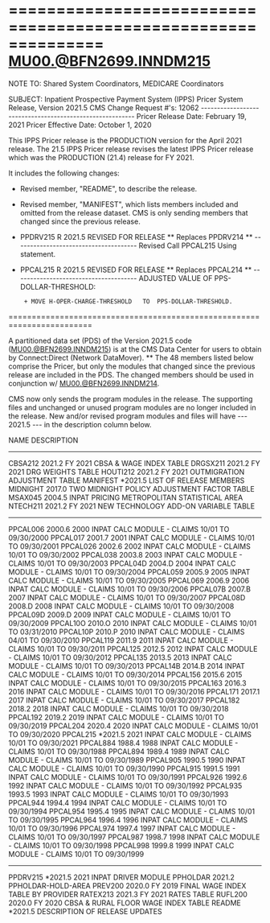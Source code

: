 ==============================================================
MU00.@BFN2699.INNDM215
========================================================================

NOTE TO: Shared System Coordinators, MEDICARE Coordinators

SUBJECT: Inpatient Prospective Payment System (IPPS) Pricer System
         Release, Version 2021.5
         CMS Change Request #'s: 12062
         ---------------------------------------------------------
         Pricer Release Date:      February 19, 2021
         Pricer Effective Date:    October 1, 2020

This IPPS Pricer release is the PRODUCTION version for the April 2021
release. The 21.5 IPPS Pricer release revises the latest IPPS Pricer
release which was the PRODUCTION (21.4) release for FY 2021.

It includes the following changes:

  - Revised member, "README", to describe the release.

  - Revised member, "MANIFEST", which lists members included and
    omitted from the release dataset.  CMS is only sending members
    that changed since the previous release.

  - PPDRV215 R  2021.5 REVISED FOR RELEASE
         ** Replaces PPDRV214 **
         --------------------------------------
         Revised Call PPCAL215 Using statement.

  - PPCAL215 R  2021.5 REVISED FOR RELEASE
         ** Replaces PPCAL214 **
         --------------------------------------
         ADJUSTED VALUE OF PPS-DOLLAR-THRESHOLD:

         + MOVE H-OPER-CHARGE-THRESHOLD   TO  PPS-DOLLAR-THRESHOLD.

========================================================================

A partitioned data set (PDS) of the Version 2021.5 code
(MU00.@BFN2699.INNDM215) is at the CMS Data Center for users
to obtain by Connect:Direct (Network DataMover).
    **
The 48 members listed below comprise the Pricer, but only the modules
that changed since the previous release are included in the PDS. The
changed members should be used in conjunction w/ MU00.@BFN2699.INNDM214.

CMS now only sends the program modules in the release. The supporting
files and unchanged or unused program modules are no longer included in
the release. New and/or revised program modules and files will have
--- 2021.5 --- in the description column below.

NAME        DESCRIPTION
-------     ------------------------------------------------------------
CBSA212     2021.2 FY 2021 CBSA & WAGE INDEX TABLE
DRGSX211    2021.2 FY 2021 DRG WEIGHTS TABLE
HOUTI212    2021.2 FY 2021 OUTMIGRATION ADJUSTMENT TABLE
MANIFEST   *2021.5 LIST OF RELEASE MEMBERS
MIDNIGHT    2017.0 TWO MIDNIGHT POLICY ADJUSTMENT FACTOR TABLE
MSAX045     2004.5 INPAT PRICING METROPOLITAN STATISTICAL AREA
NTECH211    2021.2 FY 2021 NEW TECHNOLOGY ADD-ON VARIABLE TABLE
--------    -----------------------------------------------------------
PPCAL006    2000.6 2000 INPAT CALC MODULE - CLAIMS 10/01 TO 09/30/2000
PPCAL017    2001.7 2001 INPAT CALC MODULE - CLAIMS 10/01 TO 09/30/2001
PPCAL026    2002.6 2002 INPAT CALC MODULE - CLAIMS 10/01 TO 09/30/2002
PPCAL038    2003.8 2003 INPAT CALC MODULE - CLAIMS 10/01 TO 09/30/2003
PPCAL04D    2004.D 2004 INPAT CALC MODULE - CLAIMS 10/01 TO 09/30/2004
PPCAL059    2005.9 2005 INPAT CALC MODULE - CLAIMS 10/01 TO 09/30/2005
PPCAL069    2006.9 2006 INPAT CALC MODULE - CLAIMS 10/01 TO 09/30/2006
PPCAL07B    2007.B 2007 INPAT CALC MODULE - CLAIMS 10/01 TO 09/30/2007
PPCAL08D    2008.D 2008 INPAT CALC MODULE - CLAIMS 10/01 TO 09/30/2008
PPCAL09D    2009.D 2009 INPAT CALC MODULE - CLAIMS 10/01 TO 09/30/2009
PPCAL10O    2010.O 2010 INPAT CALC MODULE - CLAIMS 10/01 TO 03/31/2010
PPCAL10P    2010.P 2010 INPAT CALC MODULE - CLAIMS 04/01 TO 09/30/2010
PPCAL119    2011.9 2011 INPAT CALC MODULE - CLAIMS 10/01 TO 09/30/2011
PPCAL125    2012.5 2012 INPAT CALC MODULE - CLAIMS 10/01 TO 09/30/2012
PPCAL135    2013.5 2013 INPAT CALC MODULE - CLAIMS 10/01 TO 09/30/2013
PPCAL14B    2014.B 2014 INPAT CALC MODULE - CLAIMS 10/01 TO 09/30/2014
PPCAL156    2015.6 2015 INPAT CALC MODULE - CLAIMS 10/01 TO 09/30/2015
PPCAL163    2016.3 2016 INPAT CALC MODULE - CLAIMS 10/01 TO 09/30/2016
PPCAL171    2017.1 2017 INPAT CALC MODULE - CLAIMS 10/01 TO 09/30/2017
PPCAL182    2018.2 2018 INPAT CALC MODULE - CLAIMS 10/01 TO 09/30/2018
PPCAL192    2019.2 2019 INPAT CALC MODULE - CLAIMS 10/01 TO 09/30/2019
PPCAL204    2020.4 2020 INPAT CALC MODULE - CLAIMS 10/01 TO 09/30/2020
PPCAL215   *2021.5 2021 INPAT CALC MODULE - CLAIMS 10/01 TO 09/30/2021
PPCAL884    1988.4 1988 INPAT CALC MODULE - CLAIMS 10/01 TO 09/30/1988
PPCAL894    1989.4 1989 INPAT CALC MODULE - CLAIMS 10/01 TO 09/30/1989
PPCAL905    1990.5 1990 INPAT CALC MODULE - CLAIMS 10/01 TO 09/30/1990
PPCAL915    1991.5 1991 INPAT CALC MODULE - CLAIMS 10/01 TO 09/30/1991
PPCAL926    1992.6 1992 INPAT CALC MODULE - CLAIMS 10/01 TO 09/30/1992
PPCAL935    1993.5 1993 INPAT CALC MODULE - CLAIMS 10/01 TO 09/30/1993
PPCAL944    1994.4 1994 INPAT CALC MODULE - CLAIMS 10/01 TO 09/30/1994
PPCAL954    1995.4 1995 INPAT CALC MODULE - CLAIMS 10/01 TO 09/30/1995
PPCAL964    1996.4 1996 INPAT CALC MODULE - CLAIMS 10/01 TO 09/30/1996
PPCAL974    1997.4 1997 INPAT CALC MODULE - CLAIMS 10/01 TO 09/30/1997
PPCAL987    1998.7 1998 INPAT CALC MODULE - CLAIMS 10/01 TO 09/30/1998
PPCAL998    1999.8 1999 INPAT CALC MODULE - CLAIMS 10/01 TO 09/30/1999
--------    -----------------------------------------------------------
PPDRV215   *2021.5 2021 INPAT DRIVER MODULE
PPHOLDAR    2021.2 PPHOLDAR-HOLD-AREA
PREV200     2020.0 FY 2019 FINAL WAGE INDEX TABLE BY PROVIDER
RATEX213    2021.3 FY 2021 RATES TABLE
RUFL200     2020.0 FY 2020 CBSA & RURAL FLOOR WAGE INDEX TABLE
README     *2021.5 DESCRIPTION OF RELEASE UPDATES
